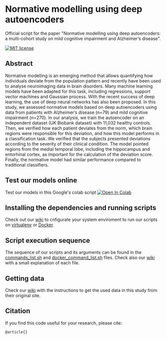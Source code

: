 # Normative modelling using deep autoencoders

Official script for the paper "Normative modelling using deep autoencoders: a multi-cohort study on mild cognitive impairment and Alzheimer’s disease".

[![MIT license](http://img.shields.io/badge/license-MIT-brightgreen.svg)](https://github.com/Warvito/Normative-modelling-using-deep-autoencoders/blob/master/LICENSE)

## Abstract
Normative modelling is an emerging method that allows quantifying how individuals deviate from the population pattern and recently have been used to analyse neuroimaging data in brain disorders. Many machine learning models have been adapted for this task, including regressions, support vector machines and Gaussian process. With the recent success of deep learning, the use of deep neural networks has also been proposed. In this study, we assessed normative models based on deep autoencoders using data from patients with Alzheimer’s disease (n=79) and mild cognitive impairment (n=270). In our analysis, we train the autoencoder on an independent dataset (UK Biobank dataset) with 11,032 healthy controls. Then, we verified how each patient deviates from the norm, which brain regions were responsible for this deviation, and how this model performs in a classification task. We verified that the subjects presented deviations according to the severity of their clinical condition. The model pointed regions from the medial temporal lobe, including the hippocampus and entorhinal cortex, as important for the calculation of the deviation score. Finally, the normative model had similar performance compared to traditional classifiers.


## Test our models online
Test our  models in this Google's colab script <a href="https://colab.research.google.com/github/Warvito/Normative-modelling-using-deep-autoencoders/blob/master/notebooks/predict_deviation_bootstrap.ipynb" target="_parent"><img src="https://colab.research.google.com/assets/colab-badge.svg" alt="Open In Colab"/></a>


## Installing the dependencies and running scripts
Check out our [wiki](https://github.com/Warvito/Normative-modelling-using-deep-autoencoders/wiki) to cnfigurate your system enviroment to run our scripts on [virtualenv](https://github.com/Warvito/Normative-modelling-using-deep-autoencoders/wiki/Running-code-using-virtual-enviroment) or [Docker](https://github.com/Warvito/Normative-modelling-using-deep-autoencoders/wiki/Running-code-using-Docker).

## Script execution sequence
The sequence of our scripts and its arguments can be found in the [commands_list.sh](commands_list.sh) and [docker_command_list.sh](docker_command_list.sh) files. Check also our [wiki](https://github.com/Warvito/Normative-modelling-using-deep-autoencoders/wiki/Script-execution-sequence) with a small explanation of each file.

## Getting data
Check our [wiki](https://github.com/Warvito/Normative-modelling-using-deep-autoencoders/wiki/Getting-data) with the instructions to get the used data in this study from their original site.

## Citation
If you find this code useful for your research, please cite:

    @article{}
